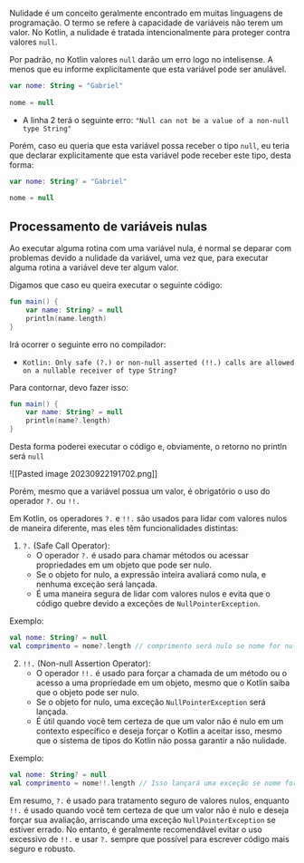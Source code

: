 Nulidade é um conceito geralmente encontrado em muitas linguagens de programação. O termo se refere à capacidade de variáveis não terem um valor. No Kotlin, a nulidade é tratada intencionalmente para proteger contra valores `null`.

Por padrão, no Kotlin valores `null` darão um erro logo no intelisense. A menos que eu informe explicitamente que esta variável pode ser anulável.

```Kotlin
var nome: String = "Gabriel"  
  
nome = null
```
- A linha 2 terá o seguinte erro: `"Null can not be a value of a non-null type String"`

Porém, caso eu queria que esta variável possa receber o tipo `null`, eu teria que declarar explicitamente que esta variável pode receber este tipo, desta forma:

```Kotlin
var nome: String? = "Gabriel"  
  
nome = null
```

## Processamento de variáveis nulas

Ao executar alguma rotina com uma variável nula, é normal se deparar com problemas devido a nulidade da variável, uma vez que, para executar alguma rotina a variável deve ter algum valor. 

Digamos que caso eu queira executar o seguinte código:
```Kotlin
fun main() {
    var name: String? = null
    println(name.length)
}
```

Irá ocorrer o seguinte erro no compilador:
- `Kotlin: Only safe (?.) or non-null asserted (!!.) calls are allowed on a nullable receiver of type String?`

Para contornar, devo fazer isso:
```Kotlin
fun main() {
    var name: String? = null
    println(name?.length)
}
```

Desta forma poderei executar o código e, obviamente, o retorno no println será `null`

![[Pasted image 20230922191702.png]]

Porém, mesmo que a variável possua um valor, é obrigatório o uso do operador `?.` ou `!!.`

Em Kotlin, os operadores `?.` e `!!.` são usados para lidar com valores nulos de maneira diferente, mas eles têm funcionalidades distintas:

1. `?.` (Safe Call Operator):
    - O operador `?.` é usado para chamar métodos ou acessar propriedades em um objeto que pode ser nulo.
    - Se o objeto for nulo, a expressão inteira avaliará como nula, e nenhuma exceção será lançada.
    - É uma maneira segura de lidar com valores nulos e evita que o código quebre devido a exceções de `NullPointerException`.

Exemplo:

```Kotlin
val nome: String? = null
val comprimento = nome?.length // comprimento será nulo se nome for nulo
```

2. `!!.` (Non-null Assertion Operator):
    - O operador `!!.` é usado para forçar a chamada de um método ou o acesso a uma propriedade em um objeto, mesmo que o Kotlin saiba que o objeto pode ser nulo.
    - Se o objeto for nulo, uma exceção `NullPointerException` será lançada.
    - É útil quando você tem certeza de que um valor não é nulo em um contexto específico e deseja forçar o Kotlin a aceitar isso, mesmo que o sistema de tipos do Kotlin não possa garantir a não nulidade.

Exemplo:

```Kotlin
val nome: String? = null
val comprimento = nome!!.length // Isso lançará uma exceção se nome for nulo
```

Em resumo, `?.` é usado para tratamento seguro de valores nulos, enquanto `!!.` é usado quando você tem certeza de que um valor não é nulo e deseja forçar sua avaliação, arriscando uma exceção `NullPointerException` se estiver errado. No entanto, é geralmente recomendável evitar o uso excessivo de `!!.` e usar `?.` sempre que possível para escrever código mais seguro e robusto.